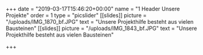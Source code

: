 +++
date = "2019-03-17T15:46:20+00:00"
name = "1 Header Unsere Projekte"
order = 1
type = "picslider"
[[slides]]
picture = "/uploads/IMG_1870_bf.JPG"
text = "Unsere Projekthilfe besteht aus vielen Bausteinen"
[[slides]]
picture = "/uploads/IMG_1843_bf.JPG"
text = "Unsere Projekthilfe besteht aus vielen Bausteinen"

+++
